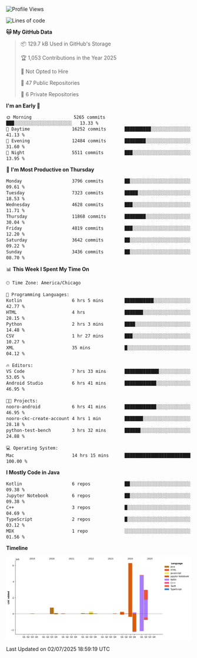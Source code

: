 <!--START_SECTION:waka-->
![Profile Views](http://img.shields.io/badge/Profile%20Views-0-blue)

![Lines of code](https://img.shields.io/badge/From%20Hello%20World%20I%27ve%20Written-15.8%20million%20lines%20of%20code-blue)

**🐱 My GitHub Data** 

> 📦 129.7 kB Used in GitHub's Storage 
 > 
> 🏆 1,053 Contributions in the Year 2025
 > 
> 🚫 Not Opted to Hire
 > 
> 📜 47 Public Repositories 
 > 
> 🔑 6 Private Repositories 
 > 
**I'm an Early 🐤** 

```text
🌞 Morning                5265 commits        ███░░░░░░░░░░░░░░░░░░░░░░   13.33 % 
🌆 Daytime                16252 commits       ██████████░░░░░░░░░░░░░░░   41.13 % 
🌃 Evening                12484 commits       ████████░░░░░░░░░░░░░░░░░   31.60 % 
🌙 Night                  5511 commits        ███░░░░░░░░░░░░░░░░░░░░░░   13.95 % 
```
📅 **I'm Most Productive on Thursday** 

```text
Monday                   3796 commits        ██░░░░░░░░░░░░░░░░░░░░░░░   09.61 % 
Tuesday                  7323 commits        █████░░░░░░░░░░░░░░░░░░░░   18.53 % 
Wednesday                4628 commits        ███░░░░░░░░░░░░░░░░░░░░░░   11.71 % 
Thursday                 11868 commits       ████████░░░░░░░░░░░░░░░░░   30.04 % 
Friday                   4819 commits        ███░░░░░░░░░░░░░░░░░░░░░░   12.20 % 
Saturday                 3642 commits        ██░░░░░░░░░░░░░░░░░░░░░░░   09.22 % 
Sunday                   3436 commits        ██░░░░░░░░░░░░░░░░░░░░░░░   08.70 % 
```


📊 **This Week I Spent My Time On** 

```text
🕑︎ Time Zone: America/Chicago

💬 Programming Languages: 
Kotlin                   6 hrs 5 mins        ███████████░░░░░░░░░░░░░░   42.77 % 
HTML                     4 hrs               ███████░░░░░░░░░░░░░░░░░░   28.15 % 
Python                   2 hrs 3 mins        ████░░░░░░░░░░░░░░░░░░░░░   14.48 % 
CSV                      1 hr 27 mins        ███░░░░░░░░░░░░░░░░░░░░░░   10.27 % 
XML                      35 mins             █░░░░░░░░░░░░░░░░░░░░░░░░   04.12 % 

🔥 Editors: 
VS Code                  7 hrs 33 mins       █████████████░░░░░░░░░░░░   53.05 % 
Android Studio           6 hrs 41 mins       ████████████░░░░░░░░░░░░░   46.95 % 

🐱‍💻 Projects: 
nooro-android            6 hrs 41 mins       ████████████░░░░░░░░░░░░░   46.95 % 
nooro-ckc-create-account 4 hrs 1 min         ███████░░░░░░░░░░░░░░░░░░   28.18 % 
python-test-bench        3 hrs 32 mins       ██████░░░░░░░░░░░░░░░░░░░   24.88 % 

💻 Operating System: 
Mac                      14 hrs 15 mins      █████████████████████████   100.00 % 
```

**I Mostly Code in Java** 

```text
Kotlin                   6 repos             ██░░░░░░░░░░░░░░░░░░░░░░░   09.38 % 
Jupyter Notebook         6 repos             ██░░░░░░░░░░░░░░░░░░░░░░░   09.38 % 
C++                      3 repos             █░░░░░░░░░░░░░░░░░░░░░░░░   04.69 % 
TypeScript               2 repos             █░░░░░░░░░░░░░░░░░░░░░░░░   03.12 % 
MDX                      1 repo              ░░░░░░░░░░░░░░░░░░░░░░░░░   01.56 % 
```



**Timeline**

![Lines of Code chart](https://raw.githubusercontent.com/phanijsp/phanijsp/main/assets/bar_graph.png)


 Last Updated on 02/07/2025 18:59:19 UTC
<!--END_SECTION:waka-->
